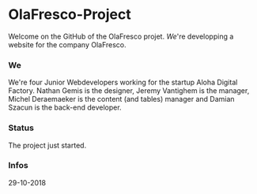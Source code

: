 # OlaFresco-Project

Welcome on the GitHub of the OlaFresco projet. *We*'re developping a website for the company OlaFresco.

### We

We're four Junior Webdevelopers working for the startup Aloha Digital Factory. Nathan Gemis is the designer, Jeremy Vantighem is the manager, Michel Deraemaeker is the content (and tables) manager and Damian Szacun is the back-end developer.

### Status

The project just started.

### Infos

29-10-2018
